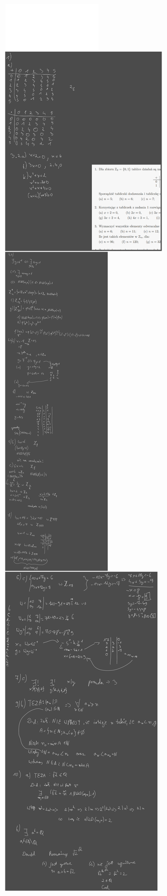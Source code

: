 ![Lista_4_MD](Notatki/Semestr%202/Matematyka%20dyskretna/%C4%86wiczenia/%C4%86wiczenia%204/Lista_4_MD.pdf)
![Drawing 2023-03-24 14.32.29.excalidraw](Notatki/Semestr%202/Matematyka%20dyskretna/%C4%86wiczenia/%C4%86wiczenia%204/Drawing%202023-03-24%2014.32.29.excalidraw.svg)
![Drawing 2023-03-31 14.05.09.excalidraw](Notatki/Semestr%202/Matematyka%20dyskretna/%C4%86wiczenia/%C4%86wiczenia%204/Drawing%202023-03-31%2014.05.09.excalidraw.svg)
![Drawing 2023-04-14 13.17.59.excalidraw](Notatki/Semestr%202/Matematyka%20dyskretna/%C4%86wiczenia/%C4%86wiczenia%204/Drawing%202023-04-14%2013.17.59.excalidraw.svg)